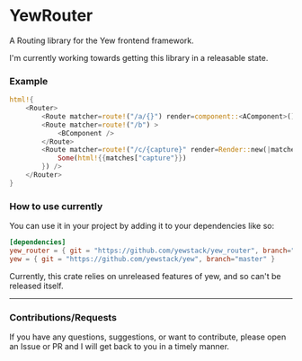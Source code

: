 # YewRouter
A Routing library for the Yew frontend framework.

I'm currently working towards getting this library in a releasable state.


### Example
```rust
html!{
    <Router>
        <Route matcher=route!("/a/{}") render=component::<AComponent>()) />
        <Route matcher=route!("/b") >
            <BComponent />
        </Route>
        <Route matcher=route!("/c/{capture}" render=Render::new(|matches: &Matches| {
            Some(html!{{matches["capture"}})
        }) />
    </Router>
}
```

### How to use currently
You can use it in your project by adding it to your dependencies like so:
```toml
[dependencies]
yew_router = { git = "https://github.com/yewstack/yew_router", branch="master" }
yew = { git = "https://github.com/yewstack/yew", branch="master" }
```
Currently, this crate relies on unreleased features of yew, and so can't be released itself.


-----
### Contributions/Requests

If you have any questions, suggestions, or want to contribute, please open an Issue or PR and I will get back to you in a timely manner.
